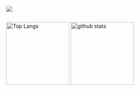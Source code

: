 ![](https://komarev.com/ghpvc/?username=MasaruOokawa&color=blue)
 <p>
  <img alt="" src="https://github-profile-summary-cards.vercel.app/api/cards/profile-details?username=MasaruOokawa&theme=transparent" />
 </p>
 <p align="left"> 
   <img alt="Top Langs" height="170px" src="https://github-readme-stats.vercel.app/api/top-langs/?username=MasaruOokawa&layout=compact&show_icons=true&theme=transparent" />
   <img alt="github stats" height="170px" src="https://github-readme-stats.vercel.app/api?username=MasaruOokawa&theme=transparent&show_icons=ture" />
 </p>
